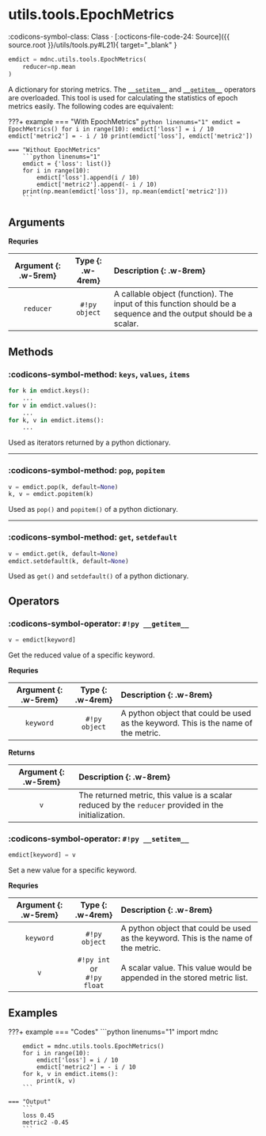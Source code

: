 # utils.tools.EpochMetrics

:codicons-symbol-class: Class · [:octicons-file-code-24: Source]({{ source.root }}/utils/tools.py#L21){ target="_blank" }

```python
emdict = mdnc.utils.tools.EpochMetrics(
    reducer=np.mean
)
```

A dictionary for storing metrics. The [`__setitem__`](#__setitem__) and [`__getitem__`](#__getitem__) operators are overloaded. This tool is used for calculating the statistics of epoch metrics easily. The following codes are equivalent:

???+ example
    === "With EpochMetrics"
        ```python linenums="1"
        emdict = EpochMetrics()
        for i in range(10):
            emdict['loss'] = i / 10
            emdict['metric2'] = - i / 10
        print(emdict['loss'], emdict['metric2'])
        ```

    === "Without EpochMetrics"
        ```python linenums="1"
        emdict = {'loss': list()}
        for i in range(10):
            emdict['loss'].append(i / 10)
            emdict['metric2'].append(- i / 10)
        print(np.mean(emdict['loss']), np.mean(emdict['metric2']))
        ```

## Arguments

**Requries**

| Argument {: .w-5rem} | Type {: .w-4rem} | Description {: .w-8rem} |
| :------: | :-----: | :---------- |
| `reducer` | `#!py object` | A callable object (function). The input of this function should be a sequence and the output should be a scalar. |

## Methods

### :codicons-symbol-method: `keys`, `values`, `items`

```python
for k in emdict.keys():
    ...
for v in emdict.values():
    ...
for k, v in emdict.items():
    ...
```

Used as iterators returned by a python dictionary.

-----

### :codicons-symbol-method: `pop`, `popitem`

```python
v = emdict.pop(k, default=None)
k, v = emdict.popitem(k)
```

Used as `pop()` and `popitem()` of a python dictionary.

-----

### :codicons-symbol-method: `get`, `setdefault`

```python
v = emdict.get(k, default=None)
emdict.setdefault(k, default=None)
```

Used as `get()` and `setdefault()` of a python dictionary.

## Operators

### :codicons-symbol-operator: `#!py __getitem__`

```python
v = emdict[keyword]
```

Get the reduced value of a specific keyword.

**Requries**

| Argument {: .w-5rem} | Type {: .w-4rem} | Description {: .w-8rem} |
| :------: | :-----: | :---------- |
| `keyword` | `#!py object` | A python object that could be used as the keyword. This is the name of the metric. |

**Returns**

| Argument {: .w-5rem} | Description {: .w-8rem} |
| :------: | :---------- |
| `v` | The returned metric, this value is a scalar reduced by the `reducer` provided in the initialization. |

### :codicons-symbol-operator: `#!py __setitem__`

```python
emdict[keyword] = v
```

Set a new value for a specific keyword.

**Requries**

| Argument {: .w-5rem} | Type {: .w-4rem} | Description {: .w-8rem} |
| :------: | :-----: | :---------- |
| `keyword` | `#!py object` | A python object that could be used as the keyword. This is the name of the metric. |
| `v` | `#!py int` or<br>`#!py float` | A scalar value. This value would be appended in the stored metric list. |

## Examples

???+ example
    === "Codes"
        ```python linenums="1"
        import mdnc

        emdict = mdnc.utils.tools.EpochMetrics()
        for i in range(10):
            emdict['loss'] = i / 10
            emdict['metric2'] = - i / 10
        for k, v in emdict.items():
            print(k, v)
        ```

    === "Output"
        ```
        loss 0.45
        metric2 -0.45
        ```
